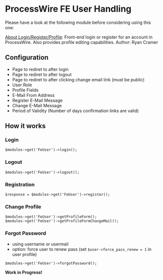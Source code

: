# ProcessWire FE User Handling

Please have a look at the following module before considering using this one:

[About Login/Register/Profile](https://modules.processwire.com/modules/login-register):
Front-end login or register for an account in ProcessWire. Also provides profile editing capabilities.
Author: Ryan Cramer 

## Configuration

- Page to rediret to after login
- Page to rediret to after logout
- Page to rediret to after clicking change email link (must be public)
- User Role
- Profile Fields
- E-Mail From Address
- Register E-Mail Message
- Change E-Mail Message
- Period of Validity (Number of days confirmation links are valid)

## How it works

### Login

```
$modules->get('FeUser')->login();
```

### Logout

```
$modules->get('FeUser')->logout();
```

### Registration

```
$response = $modules->get('FeUser')->register();
```

### Change Profile

```
$modules->get('FeUser')->getProfileForm();
$modules->get('FeUser')->getProfileFormChangeMail();
```

### Forgot Password

- using username or usermail
- option: force user to renew pass (set `$user->force_pass_renew = 1` in user profile)

```
$modules->get('FeUser')->forgotPassword();
```

**Work in Progress!**
